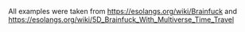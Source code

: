 All examples were taken from https://esolangs.org/wiki/Brainfuck and https://esolangs.org/wiki/5D_Brainfuck_With_Multiverse_Time_Travel